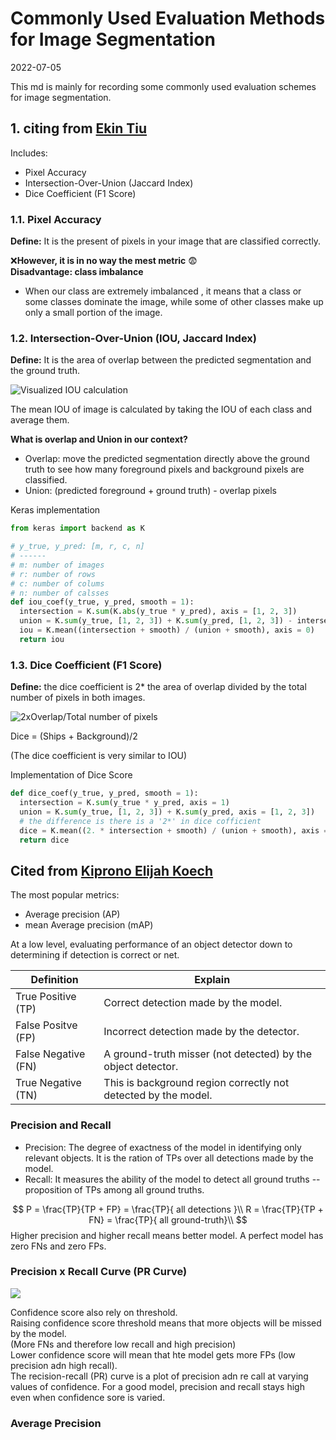 # Commonly Used Evaluation Methods for Image Segmentation
2022-07-05

This md is mainly for recording some commonly used evaluation schemes for image
segmentation.
## 1. citing from [Ekin Tiu](https://towardsdatascience.com/metrics-to-evaluate-your-semantic-segmentation-model-6bcb99639aa2)
Includes:  
* Pixel Accuracy
* Intersection-Over-Union (Jaccard Index)
* Dice Coefficient (F1 Score)

### 1.1. Pixel Accuracy
__Define:__ It is the present of pixels in your image that are classified correctly.  

:x:__However, it is in no way the mest metric__ :fearful:  
__Disadvantage: class imbalance__
  * When our class are extremely imbalanced , it means that a class or some classes dominate the image, while some of
    other classes make up only a small portion of the image.  

### 1.2. Intersection-Over-Union (IOU, Jaccard Index)
__Define:__ It is the area of overlap between the predicted segmentation and the ground truth.  

<img src="https://miro.medium.com/max/300/0*kraYHnYpoJOhaMzq.png" alt="Visualized IOU calculation"/>

The mean IOU of image is calculated by taking the IOU of each class and average them.  

__What is overlap and Union in our context?__  
* Overlap: move the predicted segmentation directly above the ground truth to see how many foreground pixels and
  background pixels are classified.  
* Union: (predicted foreground + ground truth) - overlap pixels  

Keras implementation
```python
from keras import backend as K

# y_true, y_pred: [m, r, c, n]
# ------
# m: number of images
# r: number of rows
# c: number of colums
# n: number of calsses 
def iou_coef(y_true, y_pred, smooth = 1):
  intersection = K.sum(K.abs(y_true * y_pred), axis = [1, 2, 3])
  union = K.sum(y_true, [1, 2, 3]) + K.sum(y_pred, [1, 2, 3]) - intersection
  iou = K.mean((intersection + smooth) / (union + smooth), axis = 0)
  return iou
```

### 1.3. Dice Coefficient (F1 Score)
__Define:__ the dice coefficient is 2* the area of overlap divided by the total number of pixels in both images.  

<img src="https://miro.medium.com/max/429/1*yUd5ckecHjWZf6hGrdlwzA.png" alt="2xOverlap/Total number of pixels">

Dice = (Ships + Background)/2

(The dice coefficient is very similar to IOU)

Implementation of Dice Score
```python
def dice_coef(y_true, y_pred, smooth = 1):
  intersection = K.sum(y_true * y_pred, axis = 1)
  union = K.sum(y_true, [1, 2, 3]) + K.sum(y_pred, axis = [1, 2, 3])
  # the difference is there is a '2*' in dice cofficient
  dice = K.mean((2. * intersection + smooth) / (union + smooth), axis = 0) 
  return dice
```

## Cited from [Kiprono Elijah Koech](https://towardsdatascience.com/on-object-detection-metrics-with-worked-example-216f173ed31e#:~:text=At%20a%20low-level%2C%20evaluating%20performance%20of%20an%20object,%28FP%29%20%E2%80%94%20Incorrect%20detection%20made%20by%20the%20detector.)
The most popular metrics:  
* Average precision (AP)
* mean Average precision (mAP)

At a low level, evaluating performance of an object detector down to determining if detection is correct or net.  

| Definition          | Explain                                                        |
| ----                | ----                                                           |
| True Positive (TP)  | Correct detection made by the model.                           |
| False Positve (FP)  | Incorrect detection made by the detector.                      |
| False Negative (FN) | A ground-truth misser (not detected) by the object detector.   |
| True Negative (TN)  | This is background region correctly not detected by the model. |

### Precision and Recall
* Precision: The degree of exactness of the model in identifying only relevant objects. It is the ration of TPs over all
  detections made by the model.
* Recall: It measures the ability of the model to detect all ground truths -- proposition of TPs among all ground
  truths.

$$
P = \frac{TP}{TP + FP} = \frac{TP}{ all detections }\\
R = \frac{TP}{TP + FN} = \frac{TP}{ all ground-truth}\\
$$
Higher precision and higher recall means better model. A perfect model has zero FNs and zero FPs.  

### Precision x Recall Curve (PR Curve)
<img src="https://miro.medium.com/max/312/1*WL8PnVSPE_0Pem9bnSeseQ.png">

Confidence score also rely on threshold.  
Raising confidence score threshold means that more objects will be missed by the model.  
(More FNs and therefore low recall and high precision)  
Lower confidence score will mean that hte model gets more FPs (low precision adn high recall).  
The recision-recall (PR) curve is a plot of precision adn re call at varying values of confidence. For a good model,
precision and recall stays high even when confidence sore is varied.

### Average Precision

